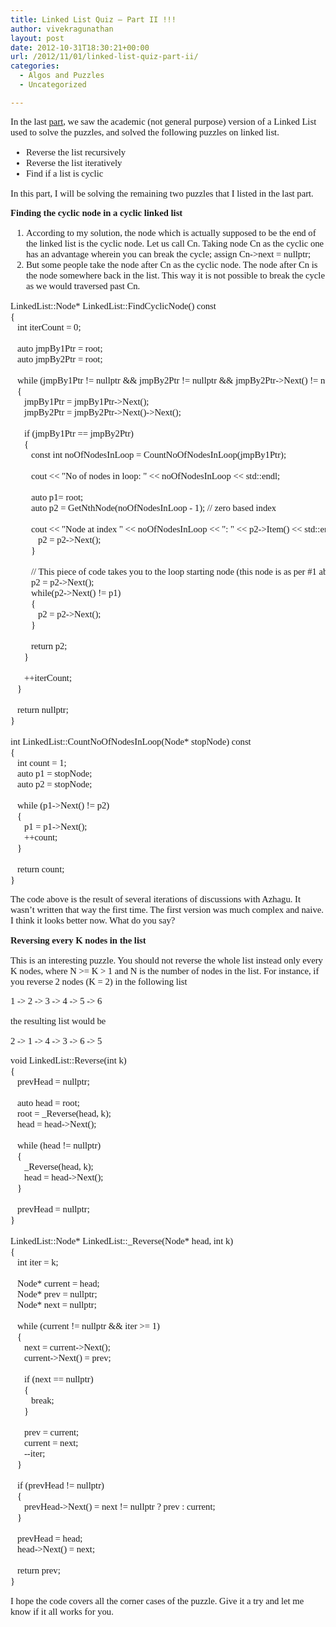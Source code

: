 ```yaml
---
title: Linked List Quiz – Part II !!!
author: vivekragunathan
layout: post
date: 2012-10-31T18:30:21+00:00
url: /2012/11/01/linked-list-quiz-part-ii/
categories:
  - Algos and Puzzles
  - Uncategorized

---
```

<p style="font-family:Tahoma;font-size:11pt;">
  In the last <a title="Linked List Quiz - Part I" href="http://developerexperience.blogspot.in/2012/06/linked-list-quiz-part-i.html" target="_blank">part</a>, we saw the academic (not general purpose) version of a Linked List used to solve the puzzles, and solved the following puzzles on linked list.
</p>

<ul style="font-family:Tahoma;font-size:11pt;">
  <li>
    Reverse the list recursively
  </li>
  <li>
    Reverse the list iteratively
  </li>
  <li>
    Find if a list is cyclic
  </li>
</ul>

<p style="font-family:Tahoma;font-size:11pt;">
  In this part, I will be solving the remaining two puzzles that I listed in the last part.
</p>

<p style="font-family:Tahoma;font-size:11pt;font-weight:bold;">
  Finding the cyclic node in a cyclic linked list
</p>

<ol style="font-family:Tahoma;font-size:11pt;">
  <li>
    According to my solution, the node which is actually supposed to be the end of the linked list is the cyclic node. Let us call Cn. Taking node Cn as the cyclic one has an advantage wherein you can break the cycle; assign <span style="font-family:Consolas;">Cn->next = nullptr;</span>
  </li>
  <li>
    But some people take the node after Cn as the cyclic node. The node after Cn is the node somewhere back in the list. This way it is not possible to break the cycle as we would traversed past Cn.
  </li>
</ol>

<pre style="font-family:Consolas;font-size:11pt;">LinkedList::Node* LinkedList::FindCyclicNode() const
{
   int iterCount = 0;

   auto jmpBy1Ptr = root;
   auto jmpBy2Ptr = root;

   while (jmpBy1Ptr != nullptr && jmpBy2Ptr != nullptr && jmpBy2Ptr-&gt;Next() != nullptr)
   {
      jmpBy1Ptr = jmpBy1Ptr-&gt;Next();
      jmpBy2Ptr = jmpBy2Ptr-&gt;Next()-&gt;Next();

      if (jmpBy1Ptr == jmpBy2Ptr)
      {
         const int noOfNodesInLoop = CountNoOfNodesInLoop(jmpBy1Ptr);

         cout &lt;&lt; "No of nodes in loop: " &lt;&lt; noOfNodesInLoop &lt;&lt; std::endl;

         auto p1= root;
         auto p2 = GetNthNode(noOfNodesInLoop - 1); // zero based index

         cout &lt;&lt; "Node at index " &lt;&lt; noOfNodesInLoop &lt;&lt; ": " &lt;&lt; p2-&gt;Item() &lt;&lt; std::endl;          // Pointers meet at eye of the loop (this node is as per point #2 above)          while (p1 != p2)          {             p1 = p1-&gt;Next();
            p2 = p2-&gt;Next();
         }

         // This piece of code takes you to the loop starting node (this node is as per #1 above)
         p2 = p2-&gt;Next();
         while(p2-&gt;Next() != p1)
         {
            p2 = p2-&gt;Next();
         }

         return p2;
      }

      ++iterCount;
   }

   return nullptr;
}

int LinkedList::CountNoOfNodesInLoop(Node* stopNode) const
{
   int count = 1;
   auto p1 = stopNode;
   auto p2 = stopNode;

   while (p1-&gt;Next() != p2)
   {
      p1 = p1-&gt;Next();
      ++count;
   }

   return count;
}</pre>

<p style="font-family:Tahoma;font-size:11pt;">
  The code above is the result of several iterations of discussions with Azhagu. It wasn&#8217;t written that way the first time. The first version was much complex and naive. I think it looks better now. What do you say?
</p>

<p style="font-family:Tahoma;font-size:11pt;font-weight:bold;">
  Reversing every K nodes in the list
</p>

<p style="font-family:Tahoma;font-size:11pt;">
  This is an interesting puzzle. You should not reverse the whole list instead only every K nodes, where N >= K > 1 and N is the number of nodes in the list. For instance, if you reverse 2 nodes (K = 2) in the following list
</p>

<pre style="font-family:Consolas;font-size:11pt;">1 -&gt; 2 -&gt; 3 -&gt; 4 -&gt; 5 -&gt; 6</pre>

<p style="font-family:Tahoma;font-size:11pt;">
  the resulting list would be
</p>

<pre style="font-family:Consolas;font-size:11pt;">2 -&gt; 1 -&gt; 4 -&gt; 3 -&gt; 6 -&gt; 5</pre>

<pre style="font-family:Consolas;font-size:11pt;">void LinkedList::Reverse(int k)
{
   prevHead = nullptr;

   auto head = root;
   root = _Reverse(head, k);
   head = head-&gt;Next();

   while (head != nullptr)
   {
      _Reverse(head, k);
      head = head-&gt;Next();
   }

   prevHead = nullptr;
}

LinkedList::Node* LinkedList::_Reverse(Node* head, int k)
{
   int iter = k;

   Node* current = head;
   Node* prev = nullptr;
   Node* next = nullptr;

   while (current != nullptr && iter &gt;= 1)
   {
      next = current-&gt;Next();
      current-&gt;Next() = prev;

      if (next == nullptr)
      {
         break;
      }

      prev = current;
      current = next;
      --iter;
   }

   if (prevHead != nullptr)
   {
      prevHead-&gt;Next() = next != nullptr ? prev : current;
   }

   prevHead = head;
   head-&gt;Next() = next;

   return prev;
}</pre>

<p style="font-family:Tahoma;font-size:11pt;">
  I hope the code covers all the corner cases of the puzzle. Give it a try and let me know if it all works for you.
</p>